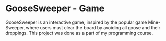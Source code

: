 # GooseSweeper - Game
GooseSweeper is an interactive game, inspired by the popular game Mine-Sweeper, where users must clear the board by avoiding all goose and their droppings. This project was done as a part of my programming course.
